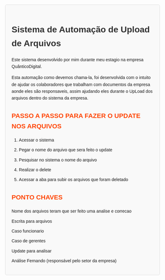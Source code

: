 <!DOCTYPE html>
<html lang="pt-br">
<head>
    <meta charset="UTF-8">
    <meta name="viewport" content="width=device-width, initial-scale=1.0">
    <title>Sistema de Automação de Upload de Arquivos</title>
    <style>
        body {
            font-family: Arial, sans-serif;
            line-height: 1.6;
        }
        h1 {
            color: #333;
        }
        h2 {
            color: #FF4500;
        }
        ul {
            list-style-type: none;
            padding: 0;
        }
        li {
            margin-bottom: 10px;
        }
        .container {
            max-width: 800px;
            margin: 0 auto;
            padding: 20px;
            background-color: #f9f9f9;
            border: 1px solid #ddd;
            border-radius: 5px;
        }
    </style>
</head>
<body>
    <div class="container">
        <h1>Sistema de Automação de Upload de Arquivos</h1>
        <p>Este sistema desenvolvido por mim durante meu estagio na empresa QuânticoDigital.</p>
        <p>Esta automação como devemos chama-la, foi desenvolvida com o intuito de ajudar os colaboradores que trabalham com documentos da empresa aonde eles são responsaveis, assim ajudando eles durante o UpLoad dos arquivos dentro do sistema da empresa.</p>
        <h2>PASSO A PASSO PARA FAZER O UPDATE NOS ARQUIVOS</h2>
        <ol>
            <li>Acessar o sistema</li>
            <li>Pegar o nome do arquivo que sera feito o update</li>
            <li>Pesquisar no sistema o nome do arquivo</li>
            <li>Realizar o delete</li>
            <li>Acessar a aba para subir os arquivos que foram deletado</li>
        </ol>
        <h2>PONTO CHAVES</h2>
        <ul>
            <li>Nome dos arquivos teram que ser feito uma analise e correcao</li>
            <li>Escrita para arquivos</li>
            <li>Caso funcionario</li>
            <li>Caso de gerentes</li>
            <li>Update para analisar</li>
            <li>Análise Fernando (responsável pelo setor da empresa)</li>
        </ul>
    </div>
</body>
</html>